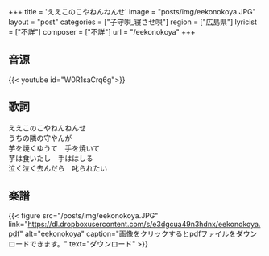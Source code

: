 +++
title = 'ええこのこやねんねんせ'
image = "posts/img/eekonokoya.JPG"
layout = "post"
categories = ["子守唄_寝させ唄"]
region = ["広島県"]
lyricist = ["不詳"]
composer = ["不詳"]
url = "/eekonokoya"
+++

## 音源
{{< youtube id="W0R1saCrq6g">}}

## 歌詞
ええこのこやねんねんせ  
うちの隣の守やんが  
芋を焼くゆうて　手を焼いて  
芋は食いたし　手ははしる  
泣く泣く去んだら　叱られたい  

## 楽譜
{{< figure src="/posts/img/eekonokoya.JPG" link="https://dl.dropboxusercontent.com/s/e3dgcua49n3hdnx/eekonokoya.pdf" alt="eekonokoya" caption="画像をクリックするとpdfファイルをダウンロードできます。" text="ダウンロード" >}}